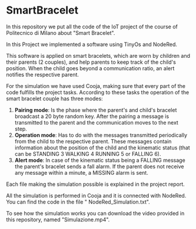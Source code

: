 # SmartBracelet

In this repository we put all the code of the IoT project of the course of Politecnico di Milano about "Smart Bracelet".


In this Project we implemented a software using TinyOs and NodeRed.

This software is applied on smart bracelets, which are worn by children and their parents (2 couples), and help parents to keep track of the child's position. When the child goes beyond a communication ratio, an alert notifies the respective parent.

For the simulation we have used Cooja, making sure that every part of the code fulfills the project tasks. According to these tasks the operation of the smart bracelet couple has three modes:
1. **Pairing mode**: Is the phase where the parent's and child's bracelet broadcast a 20 byte random key. After the pairing a message is transmitted to the parent and the communication moves to the next step.
2. **Operation mode**: Has to do with the messages transmitted periodically from the child to the respective parent. These messages contain information about the position of the child and the kinematic status (that can be STANDING 3 WALKING 4 RUNNING 5 or FALLING 6).
3. **Alert mode**: In case of the kinematic status being a FALLING message the parent's bracelet sends a fall alarm. If the parent does not receive any message within a minute, a MISSING alarm is sent.

Each file making the simulation possible is explained in the project report.

All the simulation is performed in Cooja and it is connected with NodeRed. You can find the code in the file " NodeRed_Simulation.txt".

To see how the simulation works you can download the video provided in this repository, named "Simulazione.mp4".



